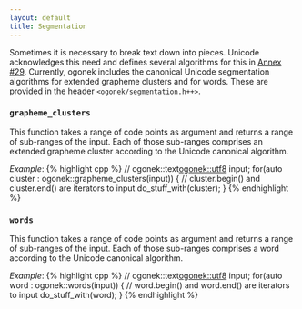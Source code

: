 ```yaml
---
layout: default
title: Segmentation
---
```


Sometimes it is necessary to break text down into pieces. Unicode acknowledges
this need and defines several algorithms for this in [Annex #29][UAX29].
Currently, ogonek includes the canonical Unicode segmentation algorithms for
extended grapheme clusters and for words. These are provided in the header
`<ogonek/segmentation.h++>`.

### `grapheme_clusters`

This function takes a range of code points as argument and returns a range of
sub-ranges of the input. Each of those sub-ranges comprises an extended grapheme
cluster according to the Unicode canonical algorithm.

*Example*:
{% highlight cpp %}
// ogonek::text<ogonek::utf8> input;
for(auto cluster : ogonek::grapheme_clusters(input)) {
    // cluster.begin() and cluster.end() are iterators to input
    do_stuff_with(cluster);
}
{% endhighlight %}

### `words`

This function takes a range of code points as argument and returns a range of
sub-ranges of the input. Each of those sub-ranges comprises a word according to
the Unicode canonical algorithm.

*Example*:
{% highlight cpp %}
// ogonek::text<ogonek::utf8> input;
for(auto word : ogonek::words(input)) {
    // word.begin() and word.end() are iterators to input
    do_stuff_with(word);
}
{% endhighlight %}

 [UAX29]: http://www.unicode.org/reports/tr29/

